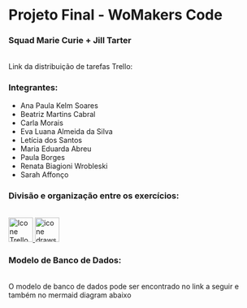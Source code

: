 <h1>Projeto Final - WoMakers Code</h1>
<h3>Squad Marie Curie + Jill Tarter</h3>

<br>
Link da distribuição de tarefas Trello: 

<br>
<h3>Integrantes:</h3>
<ul>
<li>Ana Paula Kelm Soares</li>
<li>Beatriz Martins Cabral</li>
<li>Carla Morais</li>
<li>Eva Luana Almeida da Silva</li>
<li>Letícia dos Santos</li>
<li>Maria Eduarda Abreu</li>
<li>Paula Borges</li>
<li>Renata Biagioni Wrobleski</li>
<li>Sarah Affonço</li>
</ul>
<h3>Divisão e organização entre os exercícios:</h3>
<br>    
<a href="https://trello.com/b/2TH5CzmX/squad-marie-curie-womakers-code" target="_blank">
      <img height="48px" width="48px" alt="Icone Trello" src="https://cdn.icon-icons.com/icons2/3041/PNG/512/trello_logo_icon_189227.png">
</a>

<a href="https://drawsql.app/teams/squadmariecurrie/diagrams/books" target="_blank">
 <img height="48px" width="48px" alt="icone drawsql" src="https://pbs.twimg.com/profile_images/1016937460167684101/9wRBzBNZ_400x400.jpg">
</a>

<br>
<h3>Modelo de Banco de Dados:</h3>
<br>
O modelo de banco de dados pode ser encontrado no link a seguir e também no mermaid diagram abaixo
